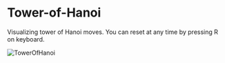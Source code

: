 # Tower-of-Hanoi
Visualizing tower of Hanoi moves. 
You can reset at any time by pressing R on keyboard.

![TowerOfHanoi](https://user-images.githubusercontent.com/60985699/120227950-728ace80-c24a-11eb-9279-396e0fe28b95.gif)
